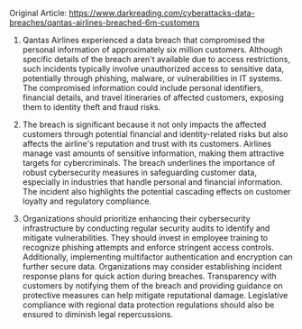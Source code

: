 Original Article: https://www.darkreading.com/cyberattacks-data-breaches/qantas-airlines-breached-6m-customers

1) Qantas Airlines experienced a data breach that compromised the personal information of approximately six million customers. Although specific details of the breach aren't available due to access restrictions, such incidents typically involve unauthorized access to sensitive data, potentially through phishing, malware, or vulnerabilities in IT systems. The compromised information could include personal identifiers, financial details, and travel itineraries of affected customers, exposing them to identity theft and fraud risks.

2) The breach is significant because it not only impacts the affected customers through potential financial and identity-related risks but also affects the airline's reputation and trust with its customers. Airlines manage vast amounts of sensitive information, making them attractive targets for cybercriminals. The breach underlines the importance of robust cybersecurity measures in safeguarding customer data, especially in industries that handle personal and financial information. The incident also highlights the potential cascading effects on customer loyalty and regulatory compliance.

3) Organizations should prioritize enhancing their cybersecurity infrastructure by conducting regular security audits to identify and mitigate vulnerabilities. They should invest in employee training to recognize phishing attempts and enforce stringent access controls. Additionally, implementing multifactor authentication and encryption can further secure data. Organizations may consider establishing incident response plans for quick action during breaches. Transparency with customers by notifying them of the breach and providing guidance on protective measures can help mitigate reputational damage. Legislative compliance with regional data protection regulations should also be ensured to diminish legal repercussions.